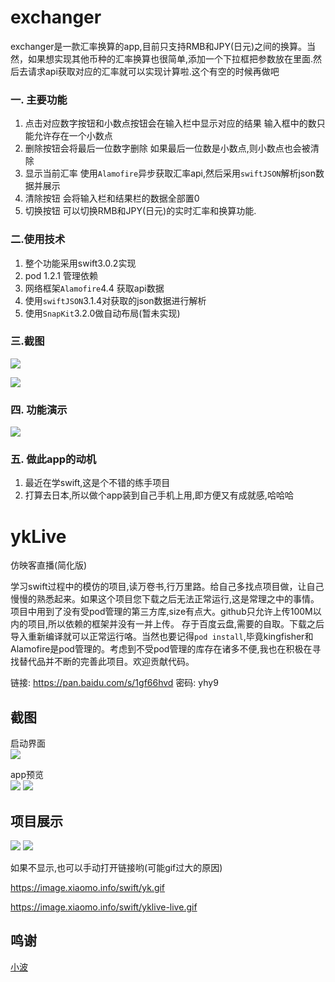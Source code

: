 # exchanger
exchanger是一款汇率换算的app,目前只支持RMB和JPY(日元)之间的换算。当然，如果想实现其他币种的汇率换算也很简单,添加一个下拉框把参数放在里面.然后去请求api获取对应的汇率就可以实现计算啦.这个有空的时候再做吧

### 一. 主要功能
1. 点击对应数字按钮和小数点按钮会在输入栏中显示对应的结果
输入框中的数只能允许存在一个小数点
2. 删除按钮会将最后一位数字删除
如果最后一位数是小数点,则小数点也会被清除
3. 显示当前汇率
使用`Alamofire`异步获取汇率api,然后采用`swiftJSON`解析json数据并展示
4. 清除按钮
会将输入栏和结果栏的数据全部置0
5. 切换按钮
可以切换RMB和JPY(日元)的实时汇率和换算功能. 

### 二.使用技术
1. 整个功能采用swift3.0.2实现
2. pod 1.2.1 管理依赖
3. 网络框架`Alamofire`4.4 获取api数据
4. 使用`swiftJSON`3.1.4对获取的json数据进行解析
5. 使用`SnapKit`3.2.0做自动布局(暂未实现)

### 三.截图
![](http://image.xiaomo.info/swift/exchanger-icon.png)

![](http://image.xiaomo.info/swift/exchanger-ui.png)

### 四. 功能演示
![](http://image.xiaomo.info/swift/exchanger.gif)


### 五. 做此app的动机
1. 最近在学swift,这是个不错的练手项目
2. 打算去日本,所以做个app装到自己手机上用,即方便又有成就感,哈哈哈


# ykLive
仿映客直播(简化版)

学习swift过程中的模仿的项目,读万卷书,行万里路。给自己多找点项目做，让自己慢慢的熟悉起来。如果这个项目您下载之后无法正常运行,这是常理之中的事情。 项目中用到了没有受pod管理的第三方库,size有点大。github只允许上传100M以内的项目,所以依赖的框架并没有一并上传。
存于百度云盘,需要的自取。下载之后导入重新编译就可以正常运行咯。当然也要记得`pod install`,毕竟kingfisher和Alamofire是pod管理的。考虑到不受pod管理的库存在诸多不便,我也在积极在寻找替代品并不断的完善此项目。欢迎贡献代码。

链接: https://pan.baidu.com/s/1gf66hvd 密码: yhy9


## 截图

启动界面   
![](https://image.xiaomo.info/swift/yk-luncher.png)

app预览    
![](https://image.xiaomo.info/swift/yk-1.png)
![](https://image.xiaomo.info/swift/yk-2.png)
## 项目展示
![](https://image.xiaomo.info/swift/yk.gif)
![](https://image.xiaomo.info/swift/yklive-live.gif)

如果不显示,也可以手动打开链接哟(可能gif过大的原因)

https://image.xiaomo.info/swift/yk.gif

https://image.xiaomo.info/swift/yklive-live.gif

## 鸣谢
[小波](http://blog.xiaoboswift.com)
